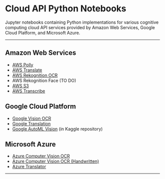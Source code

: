 # Cloud API Python Notebooks
Jupyter notebooks containing Python implementations for various cognitive computing cloud API services provided by Amazon Web Services, Google Cloud Platform, and Microsoft Azure.

---

## Amazon Web Services
- [AWS Polly](/AWS/AmazonPolly/aws-polly.ipynb)
- [AWS Translate](/AWS/AmazonTranslate/aws-translate-text.ipynb)
- [AWS Rekognition OCR](/AWS/AmazonRekognition/aws-rekognition-OCR.ipynb)
- AWS Rekognition Face (TO DO)
- [AWS S3](/AWS/AmazonS3/aws-S3-storage.ipynb)
- [AWS Transcribe](/AWS/AmazonTranscribe/aws-transcribe.ipynb)

## Google Cloud Platform
- [Google Vision OCR](/GoogleCloud/GoogleVisionOCR/google-vision-OCR.ipynb)
- [Google Translation](/GoogleCloud/GoogleTranslation/google-translation.ipynb)
- [Google AutoML Vision](https://github.com/AidanCooper/Kaggle/tree/master/PlantSeedlingsClassification) (in Kaggle repository)

## Microsoft Azure
- [Azure Computer Vision OCR](/Azure/ComputerVisionOCR/azure-computer-vision-OCR.ipynb)
- [Azure Computer Vision OCR (Handwritten)](/Azure/ComputerVisionHandwrittenOCR/azure-computer-vision-handwritten-OCR.ipynb)
- [Azure Translator](/Azure/TranslatorText/azure-translator-text-v3.ipynb)

---
